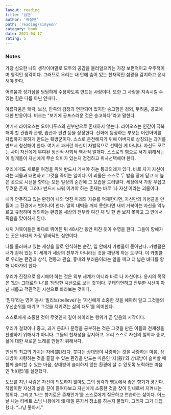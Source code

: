 ```yaml
---
layout: reading
title: '심연'
author: '배철현'
path: 'reading/simyeon'
category: book
date: 2021-04-17
rating: 5
---
```


### Notes

가장 심오한 나의 생각이야말로 모두의 공감을 불러일으키는 가장 보편적이고 우주적이며 영적인 생각이다. 그러므로 우리는 내 안에 숨어 있는 천재적인 섬광을 감지하고 응시해야 한다.

어려움과 성가심을 덤덤하게 수용하도록 만드는 사랑이다. 또한 그 사랑을 지속시킬 수 있는 힘은 다름 아닌 인내다.

아름다움은 쾌락, 보상, 만족의 감정과 연관되어 있지만 숭고함은 경외, 두려움, 공포에 대한 반응이다. 버크는 “보기에 공포스러운 것은 숭고하다”라고 말한다.

여기서 라이오스는 오이디푸스의 친부만으로 존재하지 않는다. 라이오스는 인간이 극복해야 할 관습과 관행, 습관과 편견 등을 상징한다. 신화에 등장하는 부모는 어린아이를 자립하지 못하게 만드는 훼방꾼이다. 스스로 온전해지기 위해 아버지로 상징되는 과거를 반드시 청산해야 한다. 여기서 과거란 자신이 자발적으로 선택한 게 아니다. 자신도 모르는 사이 자신에게 부여된 정신적·사회적·역사적 얼개다. 스스로의 힘으로 서기 위해서는 이 얼개들이 자신에게 무슨 의미가 있는지 점검하고 취사선택해야 한다.

우리에게도 새로운 여정을 위해 반드시 거쳐야 하는 통과의례가 있다. 바로 자기 자신이라는 괴물과 대면하고 그것을 죽이는 일이다. 이 괴물은 스스로 두 발을 땅에 딛고 저 높은 곳으로 시선을 향하는 모든 일상의 순간에 그 모습을 드러낸다. 세상에서 가장 무섭고 두려운 존재, 그러나 반드시 싸워 이겨야 하는 존재는 바로 ‘나 자신’이라는 괴물이다.

내가 안주하고 있는 환경이 나의 멋진 미래와 자유를 억제한다면, 자신만의 카벙클을 만들어 그 환경에서 벗어나야 한다. 알의 내벽을 깨지 못한다면 새끼 거북이는 자신을 억누르고 규정하며 정의하는 환경을 세상의 전부라 여긴 채 빛 한 번 보지 못하고 그 안에서 죽음을 맞이하게 된다.

새끼 거북이들은 바다로 뛰어든 뒤 48시간 동안 미친 듯이 수영을 한다. 그들이 향해가는 곳은 바다의 가장 밑바닥인 심연이다.

나를 둘러싸고 있는 세상을 알로 인식하는 순간, 입 안에서 카벙클이 돋아난다. 카벙클은 내가 갇혀 있는 이 세계가 세상의 전부가 아니라는 것을 깨닫게 하는 도구다. 이 카벙클로 우리는 편견과 상식, 전통과 관습, 흉내와 부러움이라는 알을 깨고 더 넓은 바다를 향해 나아가야 한다.

우리가 진정으로 응시해야 하는 것은 외부 세계가 아니라 바로 나 자신이다. 응시의 목적은 ‘있는 그대로의 나’를 ‘담담한 시선으로 보는 것’이다. 구태의연하고 진부한 시선이 아닌 새롭고 객관적인 시선으로 바라보는 것이다.

‘믿다’라는 영어 동사 ‘빌리브(believe)’는 ‘자신에게 소중한 것을 헤아려 알고 그것들의 우선순위를 매기고 그것을 지키려는 삶의 태도’를 의미한다.

스스로에게 소중한 것이 무엇인지 깊이 헤아리는 행위가 곧 믿음의 시작이다.

우리가 철학이나 종교, 과거 문화나 문명을 공부하는 것은 그것을 만든 이들의 천재성을 찬양하기 위해서가 아니다. 그들의 천재성을 감지하고, 우리 스스로 자신의 철학과 종교, 삶에 대한 새로운 노래를 만들기 위해서다.

인생의 최고의 가치는 자비(慈悲)다. 붓다는 상대방이 사랑하는 것을 사랑하는 마음, 상대방이 사랑하는 것을 즐길 수 있는 환경을 만드는 마음인 ‘자(慈)’와 상대방이 슬퍼할 때 함께 슬퍼할 수 있는 마음, 상대방이 슬퍼하지 않는 환경에 살 수 있도록 노력하는 마음인 ‘비(悲)’를 실천했다.

토브를 지닌 사람은 자신이 의도하지 않아도 그의 생각과 행동에서 좋은 향기가 풍긴다. 착함이란 자신의 삶을 깊이 들여다보고 자신에게 소중한 것을 찾아 인내로써 지켜내는 행위다. 그리고 ‘나는 향기로운 존재인가’를 스스로에게 질문하고 연습하는 삶이다. 어느 날 나는 티베트 스님 나왕에게 왜 매일 혼자서 청소를 하는지 물었다. 그러자 그가 대답했다. “그냥 좋아서.”
